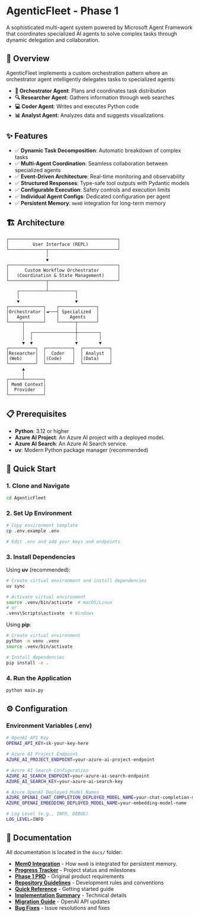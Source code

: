 # AgenticFleet - Phase 1

A sophisticated multi-agent system powered by Microsoft Agent Framework that coordinates specialized AI agents to solve complex tasks through dynamic delegation and collaboration.

## 🎯 Overview

AgenticFleet implements a custom orchestration pattern where an orchestrator agent intelligently delegates tasks to specialized agents:

- **🎯 Orchestrator Agent**: Plans and coordinates task distribution
- **🔍 Researcher Agent**: Gathers information through web searches
- **💻 Coder Agent**: Writes and executes Python code
- **📊 Analyst Agent**: Analyzes data and suggests visualizations

## ✨ Features

- ✅ **Dynamic Task Decomposition**: Automatic breakdown of complex tasks
- ✅ **Multi-Agent Coordination**: Seamless collaboration between specialized agents
- ✅ **Event-Driven Architecture**: Real-time monitoring and observability
- ✅ **Structured Responses**: Type-safe tool outputs with Pydantic models
- ✅ **Configurable Execution**: Safety controls and execution limits
- ✅ **Individual Agent Configs**: Dedicated configuration per agent
- ✅ **Persistent Memory**: `mem0` integration for long-term memory

## 🏗️ Architecture

```
┌─────────────────────────────────────────┐
│         User Interface (REPL)           │
└──────────────┬──────────────────────────┘
               │
               ▼
┌─────────────────────────────────────────┐
│      Custom Workflow Orchestrator       │
│   (Coordination & State Management)     │
└──────────────┬──────────────────────────┘
               │
    ┌──────────┴──────────┐
    │                     │
    ▼                     ▼
┌─────────────┐    ┌──────────────┐
│Orchestrator │◄───┤ Specialized  │
│   Agent     │    │    Agents    │
└─────┬───────┘    └──────┬───────┘
      │                   │
      │  ┌────────────────┼────────┐
      │  │                │        │
      ▼  ▼                ▼        ▼
┌──────────┐  ┌──────────┐  ┌──────────┐
│Researcher│  │  Coder   │  │ Analyst  │
│(Web)     │  │(Code)    │  │(Data)    │
└──────────┘  └──────────┘  └──────────┘
      ▲
      │
┌─────┴───────┐
│ Mem0 Context│
│  Provider   │
└─────────────┘
```

## 📋 Prerequisites

- **Python**: 3.12 or higher
- **Azure AI Project**: An Azure AI project with a deployed model.
- **Azure AI Search**: An Azure AI Search service.
- **uv**: Modern Python package manager (recommended)

## 🚀 Quick Start

### 1. Clone and Navigate

```bash
cd AgenticFleet
```

### 2. Set Up Environment

```bash
# Copy environment template
cp .env.example .env

# Edit .env and add your keys and endpoints
```

### 3. Install Dependencies

Using **uv** (recommended):

```bash
# Create virtual environment and install dependencies
uv sync

# Activate virtual environment
source .venv/bin/activate  # macOS/Linux
# or
.venv\Scripts\activate  # Windows
```

Using **pip**:

```bash
# Create virtual environment
python -m venv .venv
source .venv/bin/activate

# Install dependencies
pip install -e .
```

### 4. Run the Application

```bash
python main.py
```

## ⚙️ Configuration

### Environment Variables (.env)

```bash
# OpenAI API Key
OPENAI_API_KEY=sk-your-key-here

# Azure AI Project Endpoint
AZURE_AI_PROJECT_ENDPOINT=your-azure-ai-project-endpoint

# Azure AI Search Configuration
AZURE_AI_SEARCH_ENDPOINT=your-azure-ai-search-endpoint
AZURE_AI_SEARCH_KEY=your-azure-ai-search-key

# Azure OpenAI Deployed Model Names
AZURE_OPENAI_CHAT_COMPLETION_DEPLOYED_MODEL_NAME=your-chat-completion-model-name
AZURE_OPENAI_EMBEDDING_DEPLOYED_MODEL_NAME=your-embedding-model-name

# Log Level (e.g., INFO, DEBUG)
LOG_LEVEL=INFO
```

## 📖 Documentation

All documentation is located in the `docs/` folder:

- **[Mem0 Integration](docs/MEM0_INTEGRATION.md)** - How `mem0` is integrated for persistent memory.
- **[Progress Tracker](docs/ProgressTracker.md)** - Project status and milestones
- **[Phase 1 PRD](docs/af-phase-1.md)** - Original product requirements
- **[Repository Guidelines](docs/AGENTS.md)** - Development rules and conventions
- **[Quick Reference](docs/QUICK_REFERENCE.md)** - Getting started guide
- **[Implementation Summary](docs/IMPLEMENTATION_SUMMARY.md)** - Technical details
- **[Migration Guide](docs/MIGRATION_TO_RESPONSES_API.md)** - OpenAI API updates
- **[Bug Fixes](docs/FIXES.md)** - Issue resolutions and fixes